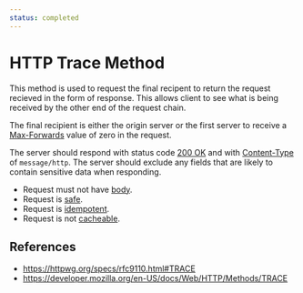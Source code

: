 ```yaml
---
status: completed
---
```


# HTTP Trace Method

This method is used to request the final recipent to return the request recieved in the form of response. This allows client to see what is being received by the other end of the request chain.

The final recipient is either the origin server or the first server to receive a [Max-Forwards](/http/field/max-forwards) value of zero in the request.

The server should respond with status code [200 OK](/http/status-codes/200-ok) and with [Content-Type](/http/field/content-type) of `message/http`. The server should exclude any fields that are likely to contain sensitive data when responding.

- Request must not have [body](/http/body).
- Request is [safe](/http/method-property/safe).
- Request is [idempotent](http/method-property/idempotent).
- Request is not [cacheable](/http/method-property/cacheable).

## References

- https://httpwg.org/specs/rfc9110.html#TRACE
- https://developer.mozilla.org/en-US/docs/Web/HTTP/Methods/TRACE
